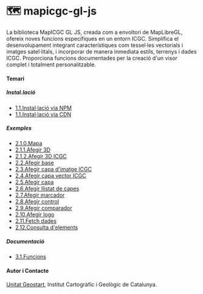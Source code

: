 #  🗺  mapicgc-gl-js

La biblioteca MapICGC GL JS, creada com a envoltori de MapLibreGL, ofereix noves funcions específiques en un entorn ICGC. Simplifica el desenvolupament integrant característiques com tessel·les vectorials i imatges satel·litals, i incorporar de manera inmediata estils, terrenys i dades ICGC. 
Proporciona funcions documentades per la  creació d'un visor complet i totalment personalitzable.

#### Temari

##### Instal.lació

  * [1.1.Instal·lació via NPM](1.1.Inst_npm.md)
  * [1.1.Instal·lació via CDN](1.2.Inst_cdn.md)
 
##### Exemples
 * [2.1.0.Mapa](2.1.0.Map.md)
 * [2.1.1.Afegir 3D](2.1.1.AddTerrain.md)
 * [2.1.2.Afegir 3D ICGC](2.1.2.AddICGCTerrain.md)
 * [2.2.Afegir base](2.2.AddBasemap.md)
 * [2.3.Afegir capa d'imatge ICGC](2.3.AddImageLayerICGC.md)
 * [2.4.Afegir capa vector ICGC](2.4.AddVectorLayerICGC.md)
 * [2.5.Afegir capa](2.5.AddLayer.md)
 * [2.6.Afegir llistat de capes](2.6.AddLayerTree.md)
 * [2.7.Afegir marcador](2.7.AddMarker.md)
 * [2.8.Afegir control](2.8.AddControl.md)
 * [2.9.Afegir comparador](2.9.AddCompare.md)
 * [2.10.Afegir logo](2.10.AddLogo.md)
 * [2.11.Fetch dades](2.11.FetchData.md)
 * [2.12.Consulta d'elements](2.12.AddFeatureQuery.md)

##### Documentació
  * [3.1.Funcions](3.1.Funcions_doc.md)

<!-- ##### Preguntes freqüents

* [Preguntes freqüents](faq.md) -->


#### Autor i Contacte
[Unitat Geostart](mailto:geostart@icgc.cat), Institut Cartogràfic i Geològic de Catalunya.



